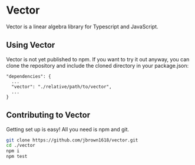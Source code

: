 # Vector

Vector is a linear algebra library for Typescript and JavaScript.

## Using Vector

Vector is not yet published to npm. If you want to try it out anyway, you can clone the repository
and include the cloned directory in your package.json:

```
"dependencies": {
  ...
  "vector": "./relative/path/to/vector",
  ...
}
```

## Contributing to Vector

Getting set up is easy! All you need is npm and git.

```bash
git clone https://github.com/jbrown1618/vector.git
cd ./vector
npm i
npm test
```
